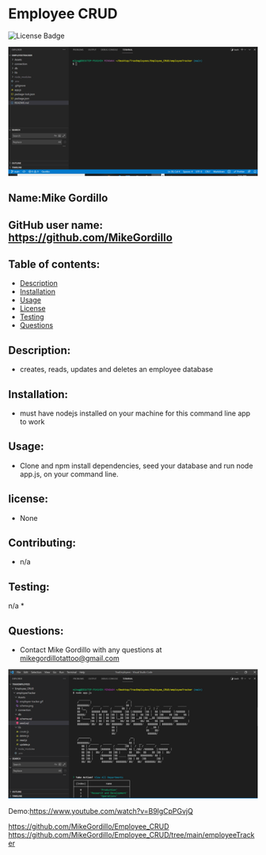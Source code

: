 # Employee CRUD
![License Badge](https://img.shields.io/static/v1?label=License&message=None&color=blue)

![video](./Assets/trax.gif)

        
## Name:Mike Gordillo
## GitHub user name: https://github.com/MikeGordillo

## Table of contents:  
* [Description](#description)
* [Installation](#Installation)
* [Usage](#usage)
* [License](#license)
* [Testing](#testing)
* [Questions](#questions)
        
## Description:
* creates, reads, updates and deletes an employee database
## Installation:
* must have nodejs installed on your machine for this command line app to work
## Usage:
* Clone and npm install dependencies, seed your database and run node app.js, on your command line.
## license:
* None
        
## Contributing:
* n/a
## Testing:
n/a
* 
## Questions:
* Contact Mike Gordillo with any questions at mikegordillotattoo@gmail.com

![screenshot](./Assets/trax.png)

Demo:https://www.youtube.com/watch?v=B9lgCpPGvjQ

https://github.com/MikeGordillo/Employee_CRUD
https://github.com/MikeGordillo/Employee_CRUD/tree/main/employeeTracker


      